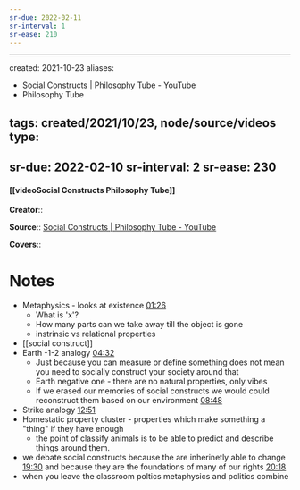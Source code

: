 ```yaml
---
sr-due: 2022-02-11
sr-interval: 1
sr-ease: 210
---
```


---
created: 2021-10-23
aliases:
- Social Constructs | Philosophy Tube - YouTube 
- Philosophy Tube 

tags: created/2021/10/23, node/source/videos
type:
- 
sr-due: 2022-02-10
sr-interval: 2
sr-ease: 230
---

#### [[videoSocial Constructs Philosophy Tube]]

**Creator**::

**Source**:: [Social Constructs | Philosophy Tube - YouTube](https://www.youtube.com/watch?v=koud7hgGyQ8)

**Covers**:: 

# Notes
- Metaphysics - looks at existence [01:26](https://www.youtube.com/watch?v=koud7hgGyQ8#t=86.12755913351441)
	- What is 'x'? 
	- How many parts can we take away till the object is gone
	- instrinsic vs relational properties
- [[social construct]]
- Earth -1-2 analogy   [04:32](https://www.youtube.com/watch?v=koud7hgGyQ8#t=272.21790209536744)
	- Just because you can measure or define something does not mean you need to socially construct your society around that
	- Earth negative one - there are no natural properties, only vibes
	- If we erased our memories of social constructs we would could reconstruct them based on our environment [08:48](https://www.youtube.com/watch?v=koud7hgGyQ8#t=528.4117546848381)
- Strike analogy [12:51](https://www.youtube.com/watch?v=koud7hgGyQ8#t=771.0898409237061)
- Homestatic property cluster - properties which make something a "thing" if they have enough
	- the point of classify animals is to be able to predict and describe things around them. 
- we debate social constructs because the are inherinetly able to change [19:30](https://www.youtube.com/watch?v=koud7hgGyQ8#t=1170.58278) and because they are the foundations of many of our rights [20:18](https://www.youtube.com/watch?v=koud7hgGyQ8#t=1218.0759227711528)
- when you leave the classroom poltics metaphysics and politics combine 




